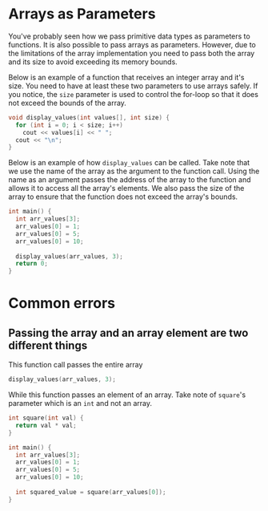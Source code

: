 # Arrays as Parameters

You've probably seen how we pass primitive data types as parameters to functions. It is also possible to pass arrays as parameters. However, due to the limitations of the array implementation you need to pass both the array and its size to avoid exceeding its memory bounds.

Below is an example of a function that receives an integer array and it's size. You need to have at least these two parameters to use arrays safely. If you notice, the `size` parameter is used to control the for-loop so that it does not exceed the bounds of the array.

```cpp
void display_values(int values[], int size) {
  for (int i = 0; i < size; i++)
    cout << values[i] << " ";
  cout << "\n";
}
```

Below is an example of how `display_values` can be called. Take note that we use the name of the array as the argument to the function call. Using the name as an argument passes the address of the array to the function and allows it to access all the array's elements. We also pass the size of the array to ensure that the function does not exceed the array's bounds.

```cpp
int main() {
  int arr_values[3];
  arr_values[0] = 1;
  arr_values[0] = 5;
  arr_values[0] = 10;
  
  display_values(arr_values, 3);
  return 0;
}
```

# Common errors 
## Passing the array and an array element are two different things
This function call passes the entire array

```cpp
display_values(arr_values, 3);
```

While this function passes an element of an array. Take note of `square`'s parameter which is an `int` and not an array.

```cpp
int square(int val) { 
  return val * val; 
}

int main() {
  int arr_values[3];
  arr_values[0] = 1;
  arr_values[0] = 5;
  arr_values[0] = 10;
  
  int squared_value = square(arr_values[0]);
}
```

